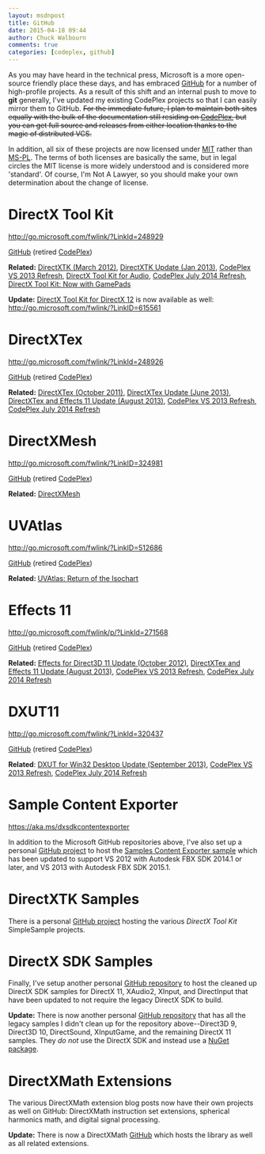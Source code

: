 ```yaml
---
layout: msdnpost
title: GitHub
date: 2015-04-18 09:44
author: Chuck Walbourn
comments: true
categories: [codeplex, github]
---
```

As you may have heard in the technical press, Microsoft is a more open-source friendly place these days, and has embraced <a href="https://github.com/Microsoft">GitHub</a> for a number of high-profile projects. As a result of this shift and an internal push to move to <strong>git</strong> generally, I've updated my existing CodePlex projects so that I can easily mirror them to GitHub. <span style="text-decoration: line-through">For the immediate future, I plan to maintain both sites equally with the bulk of the documentation still residing on <a href="https://www.codeplex.com/">CodePlex</a>, but you can get full source and releases from either location thanks to the magic of distributed VCS.</span>
<!--more-->

In addition, all six of these projects are now licensed under <a href="http://opensource.org/licenses/MIT">MIT</a> rather than <a href="http://opensource.org/licenses/MS-PL">MS-PL</a>. The terms of both licenses are basically the same, but in legal circles the MIT license is more widely understood and is considered more 'standard'. Of course, I'm Not A Lawyer, so you should make your own determination about the change of license.

<h1>DirectX Tool Kit</h1>

<a href="http://go.microsoft.com/fwlink/?LinkId=248929">http://go.microsoft.com/fwlink/?LinkId=248929</a>

<a href="https://github.com/Microsoft/DirectXTK">GitHub</a> (retired <a href="https://directxtk.codeplex.com/">CodePlex</a>)

<strong>Related:</strong> <a href="https://walbourn.github.io/directxtk/">DirectXTK (March 2012)</a>, <a href="https://walbourn.github.io/directxtk-update/">DirectXTK Update (Jan 2013)</a>, <a href="https://walbourn.github.io/codeplex-vs-2013-refresh/">CodePlex VS 2013 Refresh</a>, <a href="https://walbourn.github.io/directx-tool-kit-for-audio/">DirectX Tool Kit for Audio,</a> <a href="https://walbourn.github.io/codeplex-july-2014-refresh/">CodePlex July 2014 Refresh</a>, <a href="https://walbourn.github.io/directx-tool-kit-now-with-gamepads/">DirectX Tool Kit: Now with GamePads</a>

<strong>Update:</strong> <a href="https://walbourn.github.io/directx-tool-kit-for-directx-12/">DirectX Tool Kit for DirectX 12</a> is now available as well: <a href="http://go.microsoft.com/fwlink/?LinkID=615561">http://go.microsoft.com/fwlink/?LinkID=615561</a>
<h1>DirectXTex</h1>
<a href="http://go.microsoft.com/fwlink/?LinkId=248926">http://go.microsoft.com/fwlink/?LinkId=248926</a>

<a href="https://github.com/Microsoft/DirectXTex">GitHub</a> (retired <a href="https://directxtex.codeplex.com/">CodePlex</a>)

<strong>Related:</strong> <a href="https://walbourn.github.io/directxtex/">DirectXTex (October 2011)</a>, <a href="https://walbourn.github.io/directxtex-update/">DirectXTex Update (June 2013)</a>, <a href="https://walbourn.github.io/directxtex-and-effects-11-update/">DirectXTex and Effects 11 Update (August 2013)</a>, <a href="https://walbourn.github.io/codeplex-vs-2013-refresh/">CodePlex VS 2013 Refresh</a>, <a href="https://walbourn.github.io/codeplex-july-2014-refresh/">CodePlex July 2014 Refresh</a>
<h1>DirectXMesh</h1>
<a href="http://go.microsoft.com/fwlink/?LinkID=324981">http://go.microsoft.com/fwlink/?LinkID=324981</a>

<a href="https://github.com/Microsoft/DirectXMesh">GitHub</a> (retired <a href="https://directxmesh.codeplex.com/">CodePlex</a>)

<strong>Related:</strong> <a href="https://walbourn.github.io/directxmesh/">DirectXMesh</a>
<h1>UVAtlas</h1>
<a href="http://go.microsoft.com/fwlink/?LinkID=512686">http://go.microsoft.com/fwlink/?LinkID=512686</a>

<a href="https://github.com/Microsoft/UVAtlas">GitHub</a> (retired <a href="https://uvatlas.codeplex.com/">CodePlex</a>)

<strong>Related: </strong><a href="https://walbourn.github.io/uvatlas-return-of-the-isochart/">UVAtlas: Return of the Isochart</a>
<h1>Effects 11</h1>
<a href="http://go.microsoft.com/fwlink/p/?LinkId=271568">http://go.microsoft.com/fwlink/p/?LinkId=271568</a>

<a href="https://github.com/Microsoft/FX11">GitHub</a> (retired <a href="https://fx11.codeplex.com/">CodePlex</a>)

<strong>Related:</strong> <a href="https://walbourn.github.io/effects-for-direct3d-11-update/">Effects for Direct3D 11 Update (October 2012)</a>, <a href="https://walbourn.github.io/directxtex-and-effects-11-update/">DirectXTex and Effects 11 Update (August 2013)</a>, <a href="https://walbourn.github.io/codeplex-vs-2013-refresh/">CodePlex VS 2013 Refresh</a>, <a href="https://walbourn.github.io/codeplex-july-2014-refresh/">CodePlex July 2014 Refresh</a>
<h1>DXUT11</h1>
<a href="http://go.microsoft.com/fwlink/?LinkId=320437">http://go.microsoft.com/fwlink/?LinkId=320437</a>

<a href="https://github.com/Microsoft/DXUT">GitHub</a> (retired <a href="https://dxut.codeplex.com/">CodePlex</a>)

<strong>Related</strong>: <a href="https://walbourn.github.io/dxut-for-win32-desktop-update/">DXUT for Win32 Desktop Update (September 2013)</a>, <a href="https://walbourn.github.io/codeplex-vs-2013-refresh/">CodePlex VS 2013 Refresh</a>, <a href="https://walbourn.github.io/codeplex-july-2014-refresh/">CodePlex July 2014 Refresh</a>
<h1>Sample Content Exporter</h1>
<a href="https://aka.ms/dxsdkcontentexporter">https://aka.ms/dxsdkcontentexporter</a>

In addition to the Microsoft GitHub repositories above, I've also set up a personal <a href="https://github.com/walbourn/contentexporter">GitHub project</a> to host the <a href="https://walbourn.github.io/samples-content-exporter/">Samples Content Exporter sample</a> which has been updated to support VS 2012 with Autodesk FBX SDK 2014.1 or later, and VS 2013 with Autodesk FBX SDK 2015.1.

<h1>DirectXTK Samples</h1>

There is a personal <a href="https://github.com/walbourn/directxtk-samples">GitHub project</a> hosting the various <em>DirectX Tool Kit</em> SimpleSample projects.

<h1>DirectX SDK Samples</h1>

Finally, I've setup another personal <a href="https://github.com/walbourn/directx-sdk-samples">GitHub repository</a> to host the cleaned up DirectX SDK samples for DirectX 11, XAudio2, XInput, and DirectInput that have been updated to not require the legacy DirectX SDK to build.

**Update:** There is now another personal [GitHub repository](https://github.com/walbourn/directx-sdk-legacy-samples) that has all the legacy samples I didn't clean up for the repository above--Direct3D 9, Direct3D 10, DirectSound, XInputGame, and the remaining DirectX 11 samples. They *do not* use the DirectX SDK and instead use a [NuGet package](https://www.nuget.org/packages/Microsoft.DXSDK.D3DX).

<h1>DirectXMath Extensions</h1>

The various DirectXMath extension blog posts now have their own projects as well on GitHub: DirectXMath instruction set extensions, spherical harmonics math, and digital signal processing.

<strong>Update:</strong> There is now a DirectXMath <a href="https://github.com/Microsoft/DirectXMath">GitHub</a> which hosts the library as well as all related extensions.
